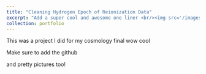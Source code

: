 ```yaml
---
title: "Cleaning Hydrogen Epoch of Reionization Data"
excerpt: "Add a super cool and awesome one liner <br/><img src='/images/hera_waterfall.png'>"
collection: portfolio
---
```


This was a project I did for my cosmology final wow cool

Make sure to add the github 

and pretty pictures too!
